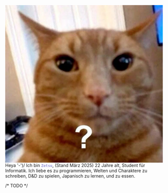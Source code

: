 <img src="static/imgs/cat-confused.jpg" alt="" style="float: right; margin: 0 0 0 20px">

Heya '-')/ Ich bin <b><code style="color: #9894d4">Zetsu</code></b>, (Stand März 2025) 22 Jahre alt, Student für Informatik. Ich liebe es zu programmieren, Welten und Charaktere zu schreiben, D&D zu spielen, Japanisch zu lernen, und zu essen.   

/\* TODO \*/